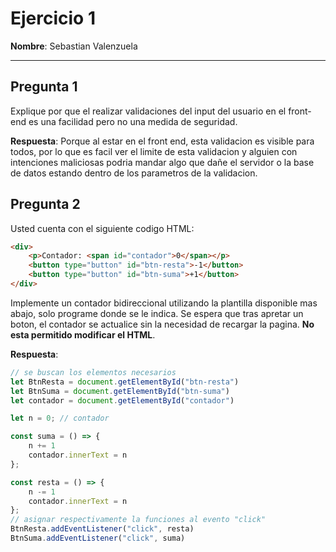 # Ejercicio 1

**Nombre**: Sebastian Valenzuela 

---

## Pregunta 1
Explique por que el realizar validaciones del input del usuario en el front-end es una facilidad pero no una medida de seguridad. 

**Respuesta**: 
Porque al estar en el front end, esta validacion es visible para todos, por lo que es facil ver el limite de esta validacion y alguien con intenciones maliciosas podria mandar algo que dañe el servidor o la base de datos estando dentro de los parametros de la validacion.

## Pregunta 2
Usted cuenta con el siguiente codigo HTML:
```html
<div>
    <p>Contador: <span id="contador">0</span></p>
    <button type="button" id="btn-resta">-1</button>
    <button type="button" id="btn-suma">+1</button>
</div>
```
Implemente un contador bidireccional utilizando la plantilla disponible mas abajo, solo programe donde se le indica. Se espera que tras apretar un boton, el contador se actualice sin la necesidad de recargar la pagina. **No esta permitido modificar el HTML**.

**Respuesta**:
```js
// se buscan los elementos necesarios
let BtnResta = document.getElementById("btn-resta")
let BtnSuma = document.getElementById("btn-suma")
let contador = document.getElementById("contador")

let n = 0; // contador

const suma = () => {
    n += 1
    contador.innerText = n
};

const resta = () => {
    n -= 1
    contador.innerText = n
};
// asignar respectivamente la funciones al evento "click"
BtnResta.addEventListener("click", resta)
BtnSuma.addEventListener("click", suma)
```
